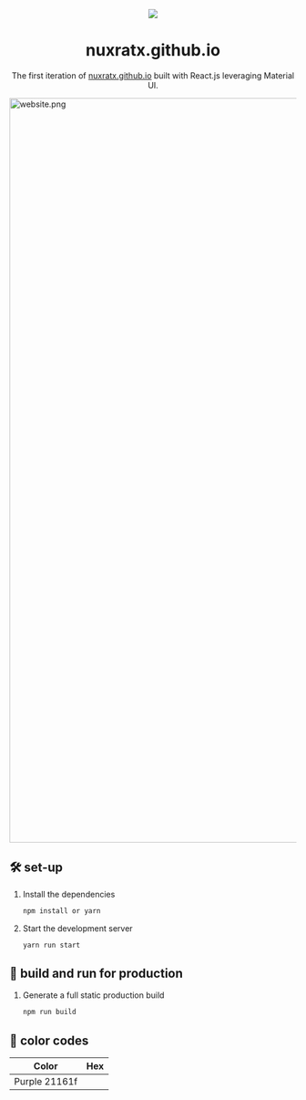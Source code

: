 <p align="center">
  <img src="https://img.icons8.com/color/48/000000/magritte.png"/>
</p>
<h1 align="center">
  nuxratx.github.io
</h1>
<p align="center">
  The first iteration of <a href="https://nuxratx.github.io/" target="_blank">nuxratx.github.io</a> built with React.js leveraging Material UI.
</p>

<img width="1306" alt="website.png" src="https://user-images.githubusercontent.com/32211479/111238274-24f8b100-85cd-11eb-9d5a-00f07cbc05e9.png">

## 🛠 set-up

1. Install the dependencies

   ```sh
   npm install or yarn
   ```

2. Start the development server

   ```sh
   yarn run start
   ```

## 🚀 build and run for production

1. Generate a full static production build

   ```sh
   npm run build
   ```


## 🎨 color codes

| Color          | Hex                                                                |
| -------------- | ------------------------------------------------------------------ |
|Purple            21161f



